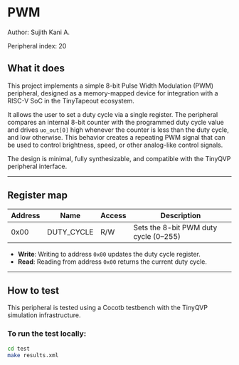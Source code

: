 <!---
This file is used to generate your project datasheet. Please fill in the information below and delete any unused
sections.

You can also include images in this folder and reference them in the markdown. Each image must be less than
512 kb in size, and the combined size of all images must be less than 1 MB.
-->

# PWM

Author: Sujith Kani A.

Peripheral index: 20

## What it does

This project implements a simple 8-bit Pulse Width Modulation (PWM) peripheral, designed as a memory-mapped device for integration with a RISC-V SoC in the TinyTapeout ecosystem.

It allows the user to set a duty cycle via a single register. The peripheral compares an internal 8-bit counter with the programmed duty cycle value and drives `uo_out[0]` high whenever the counter is less than the duty cycle, and low otherwise. This behavior creates a repeating PWM signal that can be used to control brightness, speed, or other analog-like control signals.

The design is minimal, fully synthesizable, and compatible with the TinyQVP peripheral interface.

---

## Register map

| Address | Name       | Access | Description                                  |
|---------|------------|--------|----------------------------------------------|
| 0x00    | DUTY_CYCLE | R/W    | Sets the 8-bit PWM duty cycle (0–255)        |

- **Write**: Writing to address `0x00` updates the duty cycle register.
- **Read**: Reading from address `0x00` returns the current duty cycle.

---

## How to test

This peripheral is tested using a Cocotb testbench with the TinyQVP simulation infrastructure.

### To run the test locally:

```bash
cd test
make results.xml

